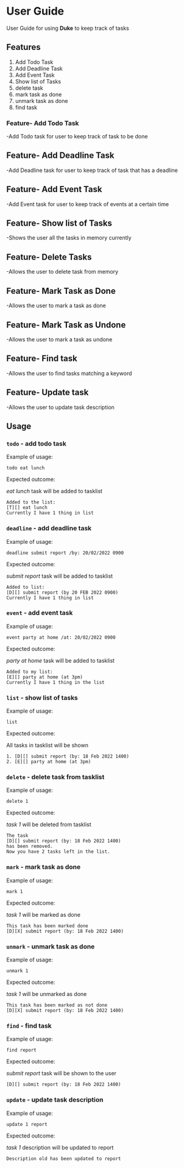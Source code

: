 # User Guide
User Guide for using **Duke** to keep track of tasks

## Features
1. Add Todo Task
2. Add Deadline Task
3. Add Event Task
4. Show list of Tasks
5. delete task
6. mark task as done
7. unmark task as done
8. find task


### Feature- Add Todo Task

-Add Todo task for user to keep track of task to be done

## Feature- Add Deadline Task

-Add Deadline task for user to keep track of task that has a deadline

## Feature- Add Event Task

-Add Event task for user to keep track of events at a certain time

## Feature- Show list of Tasks

-Shows the user all the tasks in memory currently

## Feature- Delete Tasks

-Allows the user to delete task from memory

## Feature- Mark Task as Done

-Allows the user to mark a task as done

## Feature- Mark Task as Undone

-Allows the user to mark a task as undone

## Feature- Find task

-Allows the user to find tasks matching a keyword

## Feature- Update task

-Allows the user to update task description


## Usage

### `todo` - add todo task


Example of usage:

`todo eat lunch`

Expected outcome:

*eat lunch* task will be added to tasklist

```
Added to the list:
[T][] eat lunch
Currently I have 1 thing in list
```

### `deadline` - add deadline task


Example of usage:

`deadline submit report /by: 20/02/2022 0900`

Expected outcome:

*submit report* task will be added to tasklist

```
Added to list:
[D][] submit report (by 20 FEB 2022 0900)
Currently I have 1 thing in list
```

### `event` - add event task


Example of usage:

`event party at home /at: 20/02/2022 0900`

Expected outcome:

*party at home* task will be added to tasklist

```
Added to my list:
[E][] party at home (at 3pm)
Currently I have 1 thing in the list
```

### `list` - show list of tasks


Example of usage:

`list`

Expected outcome:

All tasks in tasklist will be shown

```
1. [D][] submit report (by: 18 Feb 2022 1400)
2. [E][] party at home (at 3pm)
```

### `delete` - delete task from tasklist


Example of usage:

`delete 1`

Expected outcome:

*task 1* will be deleted from tasklist

```
The task 
[D][] submit report (by: 18 Feb 2022 1400)
has been removed.
Now you have 2 tasks left in the list.
```

### `mark` - mark task as done


Example of usage:

`mark 1`

Expected outcome:

*task 1* will be marked as done

```
This task has been marked done
[D][X] submit report (by: 18 Feb 2022 1400)
```

### `unmark` - unmark task as done


Example of usage:

`unmark 1`

Expected outcome:

*task 1* will be unmarked as done

```
This task has been marked as not done
[D][X] submit report (by: 18 Feb 2022 1400)

```

### `find` - find task


Example of usage:

`find report`

Expected outcome:

*submit report* task will be shown to the user

```
[D][] submit report (by: 18 Feb 2022 1400)

```

### `update` - update task description


Example of usage:

`update 1 report`

Expected outcome:

*task 1* description will be updated to report

```
Description old has been updated to report

```